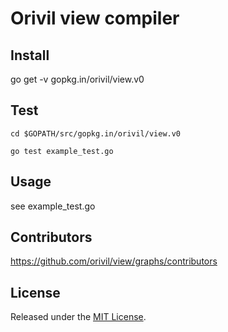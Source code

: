 # Orivil view compiler

## Install

go get -v gopkg.in/orivil/view.v0

## Test

```
cd $GOPATH/src/gopkg.in/orivil/view.v0

go test example_test.go
```

## Usage

see example_test.go

## Contributors

https://github.com/orivil/view/graphs/contributors

## License

Released under the [MIT License](https://github.com/orivil/view/blob/master/LICENSE).

